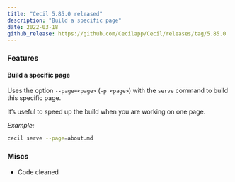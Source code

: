 ```yaml
---
title: "Cecil 5.85.0 released"
description: "Build a specific page"
date: 2022-03-18
github_release: https://github.com/Cecilapp/Cecil/releases/tag/5.85.0
---
```


### Features

#### Build a specific page

Uses the option `--page=<page>` (`-p <page>`) with the `serve` command to build this specific page.

It’s useful to speed up the build when you are working on one page.

_Example:_  
```bash
cecil serve --page=about.md
```

### Miscs

- Code cleaned

